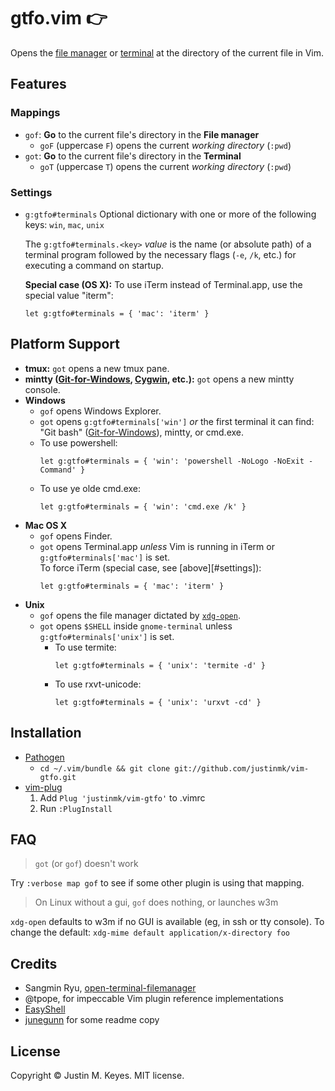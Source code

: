 gtfo.vim :point_right:
======================

Opens the
[file manager](http://en.wikipedia.org/wiki/File_manager#Examples)
or [terminal](http://en.wikipedia.org/wiki/Terminal_emulator) at the
directory of the current file in Vim.

Features
--------

### Mappings

* `gof`: **Go** to the current file's directory in the **File manager** 
    * `goF` (uppercase `F`) opens the current *working directory* (`:pwd`)
* `got`: **Go** to the current file's directory in the **Terminal**
    * `goT` (uppercase `T`) opens the current *working directory* (`:pwd`)

### Settings

* `g:gtfo#terminals` Optional dictionary with one or more of the following keys: `win`, `mac`, `unix`

    The `g:gtfo#terminals.<key>` *value* is the name (or absolute path) of
    a terminal program followed by the necessary flags (`-e`, `/k`, etc.) for
    executing a command on startup.

    **Special case (OS X):** To use iTerm instead of Terminal.app, use the special value "iterm":
    ```
    let g:gtfo#terminals = { 'mac': 'iterm' }
    ```

Platform Support
----------------

* **tmux:** `got` opens a new tmux pane.
* **mintty ([Git-for-Windows](https://git-for-windows.github.io/),
[Cygwin](http://www.cygwin.com/), etc.):** `got` opens a new mintty console.
* **Windows**
    * `gof` opens Windows Explorer.
    * `got` opens `g:gtfo#terminals['win']` *or* the first terminal it can find:
      "Git bash" ([Git-for-Windows](https://git-for-windows.github.io/)),
      mintty, or cmd.exe.
    * To use powershell:
      ```
      let g:gtfo#terminals = { 'win': 'powershell -NoLogo -NoExit -Command' }
      ```
    * To use ye olde cmd.exe:
      ```
      let g:gtfo#terminals = { 'win': 'cmd.exe /k' }
      ```
* **Mac OS X**
    * `gof` opens Finder.
    * `got` opens Terminal.app *unless* Vim is running in iTerm or `g:gtfo#terminals['mac']` is set.<br/>
      To force iTerm (special case, see [above][#settings]):
      ```
      let g:gtfo#terminals = { 'mac': 'iterm' }
      ```
* **Unix**
    * `gof` opens the file manager dictated by
      [`xdg-open`](http://portland.freedesktop.org/xdg-utils-1.0/xdg-open.html).
    * `got` opens `$SHELL` inside `gnome-terminal` unless `g:gtfo#terminals['unix']` is set.
        * To use termite:
          ```
          let g:gtfo#terminals = { 'unix': 'termite -d' }
          ```
        * To use rxvt-unicode:
          ```
          let g:gtfo#terminals = { 'unix': 'urxvt -cd' }
          ```

Installation
------------

- [Pathogen](https://github.com/tpope/vim-pathogen)
  - `cd ~/.vim/bundle && git clone git://github.com/justinmk/vim-gtfo.git`
- [vim-plug](https://github.com/junegunn/vim-plug)
  1. Add `Plug 'justinmk/vim-gtfo'` to .vimrc
  2. Run `:PlugInstall`

FAQ
---

> `got` (or `gof`) doesn't work

Try `:verbose map gof` to see if some other plugin is using that mapping.

> On Linux without a gui, `gof` does nothing, or launches w3m

`xdg-open` defaults to w3m if no GUI is available (eg, in ssh or tty console).
To change the default: `xdg-mime default application/x-directory foo`

Credits
-------

* Sangmin Ryu, [open-terminal-filemanager](http://www.vim.org/scripts/script.php?script_id=2896)
* @tpope, for impeccable Vim plugin reference implementations
* [EasyShell](http://marketplace.eclipse.org/node/974#.Ui1kc2R273E)
* [junegunn](https://github.com/junegunn) for some readme copy

License
-------

Copyright © Justin M. Keyes. MIT license.
